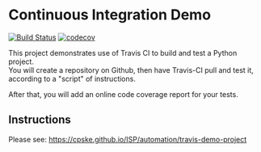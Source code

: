 Continuous Integration Demo
============================
[![Build Status](https://app.travis-ci.com/danyouknowme/demo-pyci.svg?branch=master)](https://app.travis-ci.com/danyouknowme/demo-pyci)
[![codecov](https://codecov.io/gh/danyouknowme/demo-pyci/branch/master/graph/badge.svg?token=MTM4YT3PSW)](https://codecov.io/gh/danyouknowme/demo-pyci)

This project demonstrates use of Travis CI to build and test a Python project.  
You will create a repository on Github, then have Travis-CI pull and test it,
according to a "script" of instructions.

After that, you will add an online code coverage report for your tests.


## Instructions

Please see: https://cpske.github.io/ISP/automation/travis-demo-project

